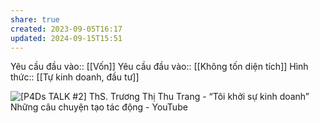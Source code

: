 ```yaml
---
share: true
created: 2023-09-05T16:17
updated: 2024-09-15T15:51
---
```

Yêu cầu đầu vào:: [[Vốn]]
Yêu cầu đầu vào:: [[Không tốn diện tích]]
Hình thức:: [[Tự kinh doanh, đầu tư]]

![\[P4Ds TALK #2\] ThS. Trương Thị Thu Trang - “Tôi khởi sự kinh doanh” Những câu chuyện tạo tác động - YouTube](https://youtu.be/_hX2Sm5aOTk?si=gzGbUJi3-nIE5HZQ)
